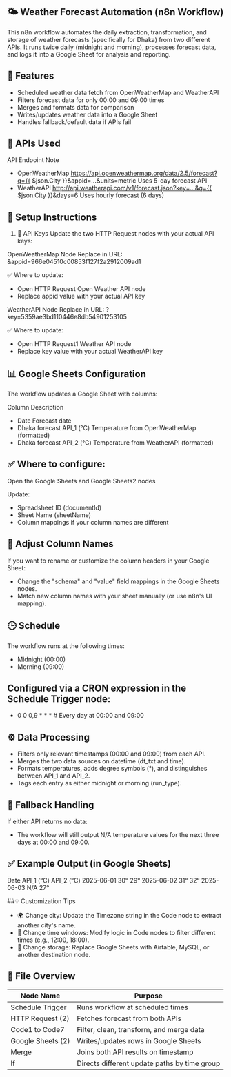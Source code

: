## 🌤️ Weather Forecast Automation (n8n Workflow)
This n8n workflow automates the daily extraction, transformation, and storage of weather forecasts (specifically for Dhaka) from two different APIs. It runs twice daily (midnight and morning), processes forecast data, and logs it into a Google Sheet for analysis and reporting.

## 🧩 Features
- Scheduled weather data fetch from OpenWeatherMap and WeatherAPI
- Filters forecast data for only 00:00 and 09:00 times
- Merges and formats data for comparison
- Writes/updates weather data into a Google Sheet
- Handles fallback/default data if APIs fail

## 🔗 APIs Used
API	Endpoint	Note
- OpenWeatherMap	https://api.openweathermap.org/data/2.5/forecast?q={{ $json.City }}&appid=...&units=metric	Uses 5-day forecast API
- WeatherAPI	http://api.weatherapi.com/v1/forecast.json?key=...&q={{ $json.City }}&days=6	Uses hourly forecast (6 days)

## 🔐 Setup Instructions
1. 🔑 API Keys
Update the two HTTP Request nodes with your actual API keys:

OpenWeatherMap Node
Replace in URL: &appid=966e04510c00853f127f2a2912009ad1

✅ Where to update:
- Open HTTP Request Open Weather API node
- Replace appid value with your actual API key

WeatherAPI Node
Replace in URL: ?key=5359ae3bd110446e8db54901253105

✅ Where to update:
- Open HTTP Request1 Weather API node
- Replace key value with your actual WeatherAPI key

## 📊 Google Sheets Configuration
The workflow updates a Google Sheet with columns:

Column	Description
- Date	Forecast date
- Dhaka forecast API_1 (°C)	Temperature from OpenWeatherMap (formatted)
- Dhaka forecast API_2 (°C)	Temperature from WeatherAPI (formatted)

## ✅ Where to configure:
Open the Google Sheets and Google Sheets2 nodes

Update:
- Spreadsheet ID (documentId)
- Sheet Name (sheetName)
- Column mappings if your column names are different

## 📝 Adjust Column Names
If you want to rename or customize the column headers in your Google Sheet:
- Change the "schema" and "value" field mappings in the Google Sheets nodes.
- Match new column names with your sheet manually (or use n8n's UI mapping).

## 🕒 Schedule
The workflow runs at the following times:
- Midnight (00:00)
- Morning (09:00)

## Configured via a CRON expression in the Schedule Trigger node:
- 0 0 0,9 * * *     # Every day at 00:00 and 09:00

## ⚙️ Data Processing
- Filters only relevant timestamps (00:00 and 09:00) from each API.
- Merges the two data sources on datetime (dt_txt and time).
- Formats temperatures, adds degree symbols (°), and distinguishes between API_1 and API_2.
- Tags each entry as either midnight or morning (run_type).

## 🧪 Fallback Handling
If either API returns no data:
- The workflow will still output N/A temperature values for the next three days at 00:00 and 09:00.

## ✅ Example Output (in Google Sheets)
Date	API_1 (°C)	API_2 (°C)
2025-06-01	30°	29°
2025-06-02	31°	32°
2025-06-03	N/A	27°

##💡 Customization Tips
- 🌍 Change city: Update the Timezone string in the Code node to extract another city's name.
- 📅 Change time windows: Modify logic in Code nodes to filter different times (e.g., 12:00, 18:00).
- 📁 Change storage: Replace Google Sheets with Airtable, MySQL, or another destination node.

## 📁 File Overview

| Node Name        | Purpose                                           |
|------------------|---------------------------------------------------|
| Schedule Trigger | Runs workflow at scheduled times                  |
| HTTP Request (2) | Fetches forecast from both APIs                   |
| Code1 to Code7   | Filter, clean, transform, and merge data          |
| Google Sheets (2)| Writes/updates rows in Google Sheets              |
| Merge            | Joins both API results on timestamp               |
| If               | Directs different update paths by time group      |
